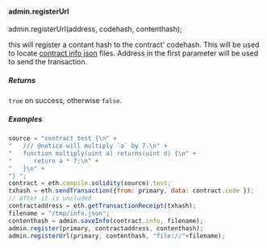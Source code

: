 
#### admin.registerUrl

admin.registerUrl(address, codehash, contenthash);

this will register a contant hash to the contract' codehash. This will be used to locate [contract info json](./Contracts-and-Transactions#contract-info-metadata)
files. Address in the first parameter will be used to send the transaction.

##### Returns

`true` on success, otherwise `false`.

##### Examples

```js
source = "contract test {\n" +
"   /// @notice will multiply `a` by 7.\n" +
"   function multiply(uint a) returns(uint d) {\n" +
"      return a * 7;\n" +
"   }\n" +
"} ";
contract = eth.compile.solidity(source).test;
txhash = eth.sendTransaction({from: primary, data: contract.code });
// after it is uncluded
contractaddress = eth.getTransactionReceipt(txhash);
filename = "/tmp/info.json";
contenthash = admin.saveInfo(contract.info, filename);
admin.register(primary, contractaddress, contenthash);
admin.registerUrl(primary, contenthash, "file://"+filename);
```
